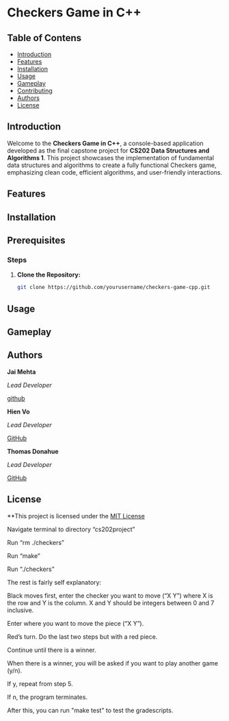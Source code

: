 # Checkers Game in C++

## Table of Contens
- [Introduction](#introduction)
- [Features](#features)
- [Installation](#installation)
- [Usage](#usage)
- [Gameplay](#gameplay)
- [Contributing](#contributing)
- [Authors](#authors)
- [License](#license)

## Introduction

Welcome to the **Checkers Game in C++**, a console-based application developed as the final capstone project for **CS202 Data Structures and Algorithms 1**. This project showcases the implementation of fundamental data structures and algorithms to create a fully functional Checkers game, emphasizing clean code, efficient algorithms, and user-friendly interactions.

## Features

## Installation 


## Prerequisites

### Steps
1. **Clone the Repository:**
   ```bash
   git clone https://github.com/yourusername/checkers-game-cpp.git

## Usage

## Gameplay

## Authors 

**Jai Mehta**

*Lead Developer*

[github](https://github.com/mehtajm)

**Hien Vo**

*Lead Developer*

[GitHub](https://github.com/HienVo22)

**Thomas Donahue**

*Lead Developer*

[GitHub](https://github.com/ThomasDonahue01)

## License
**This project is licensed under the [MIT License](https://mit-license.org)

Navigate terminal to directory “cs202project”

Run “rm ./checkers” 

Run “make”

Run “./checkers”

The rest is fairly self explanatory:

Black moves first, enter the checker you want to move (“X Y”) where X is the row and Y is the column. X and Y should be integers between 0 and 7 inclusive.

Enter where you want to move the piece (“X Y”).

Red’s turn. Do the last two steps but with a red piece. 

Continue until there is a winner. 

When there is a winner, you will be asked if you want to play another game (y/n).

If y, repeat from step 5.

If n, the program terminates. 

After this, you can run "make test" to test the gradescripts.

